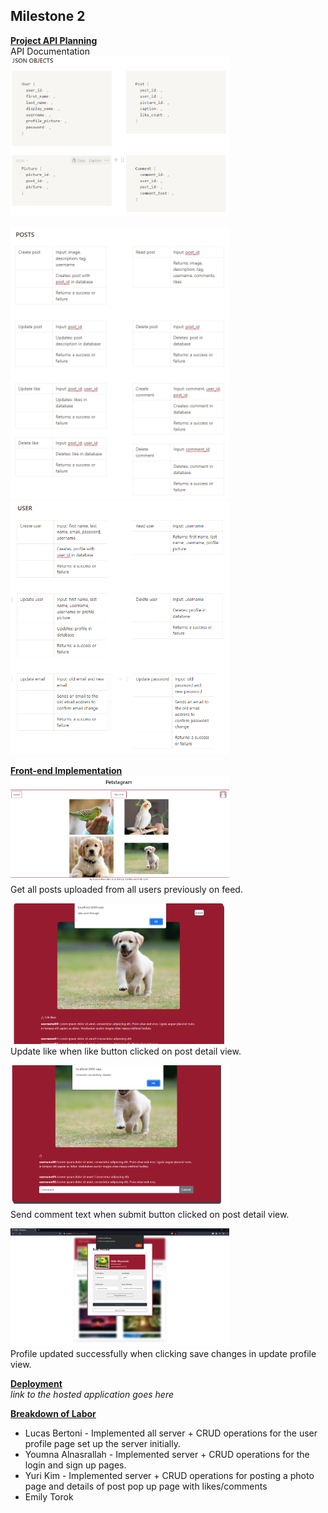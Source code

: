 ## Milestone 2

<ins>**Project API Planning**</ins>  <br>
API Documentation <br>
<img src="..\api planning\JSON objects.PNG" width="350">

<img src="..\api planning\POSTS.PNG" width="350">

<img src="..\api planning\USER.PNG" width="350">

<ins>**Front-end Implementation**</ins> <br>
<img src="..\CRUD\feed_get.PNG" width="350"><br>
Get all posts uploaded from all users previously on feed.

<img src="..\CRUD\like_put.PNG" width="350"><br>
Update like when like button clicked on post detail view.

<img src="..\CRUD\comment_put.PNG" width="350"><br>
Send comment text when submit button clicked on post detail view.

<img src="..\CRUD\image.png" width="350"><br>
Profile updated successfully when clicking save changes in update profile view.


<ins>**Deployment**</ins> <br>
*link to the hosted application goes here*

<ins>**Breakdown of Labor**</ins> <br>

* Lucas Bertoni - Implemented all server + CRUD operations for the user profile page set up the server initially.
* Youmna Alnasrallah - Implemented server + CRUD operations for the login and sign up pages.
* Yuri Kim - Implemented server + CRUD operations for posting a photo page and details of post pop up page with likes/comments
* Emily Torok
